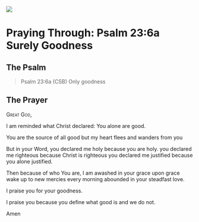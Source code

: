 <img class="intro-left" style="margin-top:10px" src="/images/art-paris-psalter.jpg">

# Praying Through: Psalm 23:6a Surely Goodness

<p style="clear:both;">

## The Psalm

>Psalm 23:6a (CSB)   Only goodness

## The Prayer

<div style="font-variant: small-caps;">
Great God,
</div>


I am reminded what Christ declared:
You alone are good.

You are the source of all good
but my heart flees and wanders from you

But in your Word,
  you declared me holy
  because you are holy.
  you declared me righteous
  because Christ is righteous
  you declared me justified
  because you alone justified.

Then because of who You are,
  I am awashed in your grace upon grace
  wake up to new mercies every morning
  abounded in your steadfast love.

I praise you for your goodness.

I praise you
  because you define what good is
  and we do not.

Amen
